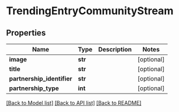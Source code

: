 # TrendingEntryCommunityStream

## Properties
Name | Type | Description | Notes
------------ | ------------- | ------------- | -------------
**image** | **str** |  | [optional] 
**title** | **str** |  | [optional] 
**partnership_identifier** | **str** |  | [optional] 
**partnership_type** | **int** |  | [optional] 

[[Back to Model list]](../README.md#documentation-for-models) [[Back to API list]](../README.md#documentation-for-api-endpoints) [[Back to README]](../README.md)



